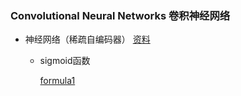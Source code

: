 ### Convolutional Neural Networks 卷积神经网络

- 神经网络（稀疏自编码器） [资料](http://deeplearning.stanford.edu/wiki/index.php/%E7%A5%9E%E7%BB%8F%E7%BD%91%E7%BB%9C)
    - sigmoid函数

        [formula1](http://latex.codecogs.com/gif.latex?f(x)=\frac{1}{1+exp(-z)})

